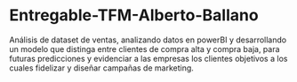 # Entregable-TFM-Alberto-Ballano
Análisis de dataset de ventas, analizando datos en powerBI y desarrollando un modelo que distinga entre clientes de compra alta y compra baja, para futuras predicciones y evidenciar a las empresas los clientes objetivos a los cuales fidelizar y diseñar campañas de marketing.
